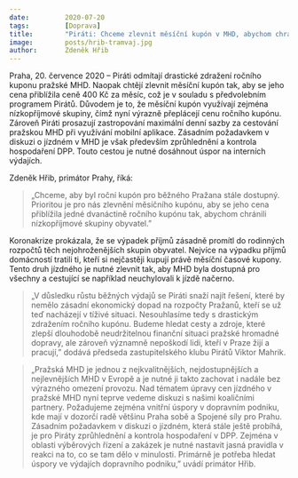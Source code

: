 ```yaml
---
date:         2020-07-20
tags:         [Doprava]
title:        "Piráti: Chceme zlevnit měsíční kupón v MHD, abychom chránili nejohroženější skupiny obyvatel"
image: 	      posts/hrib-tramvaj.jpg
author:       Zdeněk Hřib
---
```


Praha, 20. července 2020 – Piráti odmítají drastické zdražení ročního kuponu pražské MHD. Naopak chtějí zlevnit měsíční kupón tak, aby se jeho cena přiblížila ceně 400 Kč za měsíc, což je v souladu s předvolebním programem Pirátů. Důvodem je to, že měsíční kupón využívají zejména nízkopříjmové skupiny, čímž nyní výrazně přeplácejí cenu ročního kupónu. Zároveň Piráti prosazují zastropování maximální denní sazby za cestování pražskou MHD při využívání mobilní aplikace. Zásadním požadavkem v diskuzi o jízdném v MHD je však především zprůhlednění a kontrola hospodaření DPP. Touto cestou je nutné dosáhnout úspor na interních výdajích. 

Zdeněk Hřib, primátor Prahy, říká: 

> „Chceme, aby byl roční kupón pro běžného Pražana stále dostupný. Prioritou je pro nás zlevnění měsíčního kupónu, aby se jeho cena přiblížila jedné dvanáctině ročního kupónu tak, abychom chránili nízkopříjmové skupiny obyvatel.”

Koronakrize prokázala, že se výpadek příjmů zásadně promítl do rodinných rozpočtů těch nejohroženějších skupin obyvatel. Nejvíce na výpadku příjmů domácností tratili ti, kteří si nejčastěji kupují právě měsíční časové kupony. Tento druh jízdného je nutné zlevnit tak, aby MHD byla dostupná pro všechny a cestující se například neuchylovali k jízdě načerno.

> „V důsledku růstu běžných výdajů se Piráti snaží najít řešení, které by nemělo zásadní ekonomický dopad na rozpočty Pražanů, kteří se už teď nacházejí v tíživé situaci. Nesouhlasíme tedy s drastickým zdražením ročního kupónu. Budeme hledat cesty a zdroje, které zlepší dlouhodobě neudržitelnou finanční situaci pražské hromadné dopravy, ale zároveň významně nepoškodí lidi, kteří v Praze žijí a pracují,” dodává předseda zastupitelského klubu Pirátů Viktor Mahrik. 

> „Pražská MHD je jednou z nejkvalitnějších, nejdostupnějších a nejlevnějších MHD v Evropě a je nutné ji takto zachovat i nadále bez výrazného omezení provozu. Nad tématem úpravy cen jízdného v pražské MHD nyní teprve vedeme diskuzi s našimi koaličními partnery. Požadujeme zejména vnitřní úspory v dopravním podniku, kde mají v dozorčí radě většinu Praha sobě a Spojené síly pro Prahu. Zásadním požadavkem v diskuzi o jízdném, která stále ještě probíhá, je pro Piráty zprůhlednění a kontrola hospodaření v DPP. Zejména v oblasti výběrových řízení a zakázek je nutné nastavit jasná pravidla v reakci na to, co se tam dělo v minulosti. Primárně je potřeba hledat úspory ve výdajích dopravního podniku,” uvádí primátor Hřib. 
